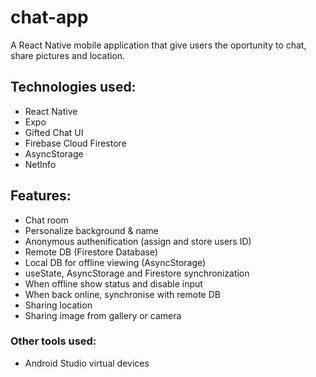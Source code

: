 # chat-app

A React Native mobile application that give users the oportunity to chat, share pictures and location.

## Technologies used:
* React Native
* Expo
* Gifted Chat UI
* Firebase Cloud Firestore
* AsyncStorage
* NetInfo

## Features:
* Chat room
* Personalize background & name
* Anonymous authenification (assign and store users ID)
* Remote DB (Firestore Database)
* Local DB for offline viewing (AsyncStorage)
* useState, AsyncStorage and Firestore synchronization
* When offline show status and disable input
* When back online, synchronise with remote DB
* Sharing location
* Sharing image from gallery or camera

### Other tools used:
* Android Studio virtual devices
